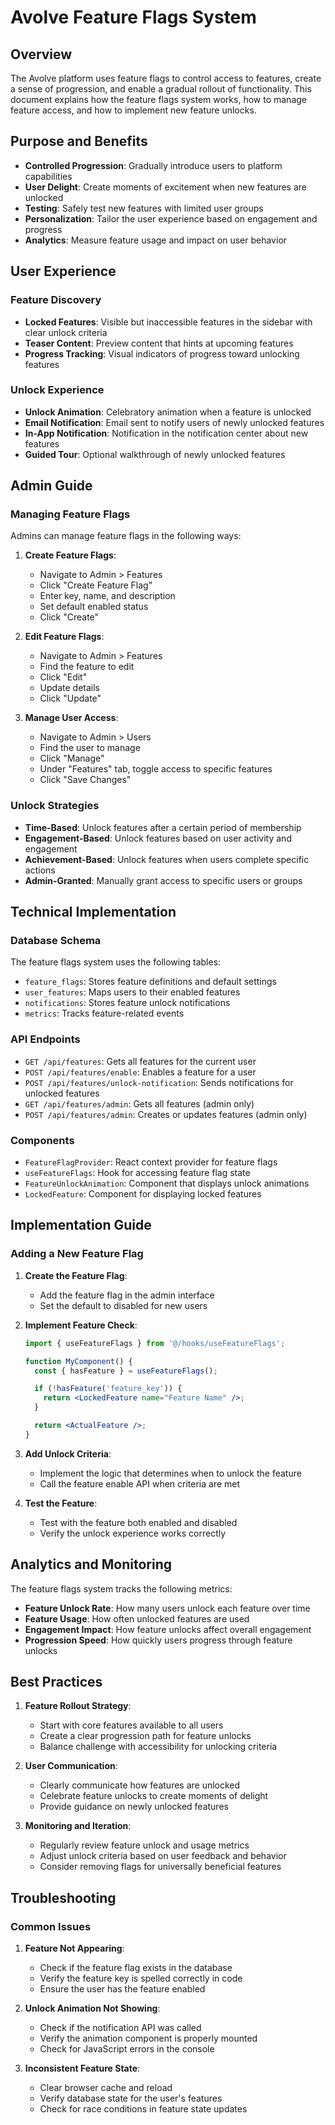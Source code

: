 # Avolve Feature Flags System

## Overview

The Avolve platform uses feature flags to control access to features, create a sense of progression, and enable a gradual rollout of functionality. This document explains how the feature flags system works, how to manage feature access, and how to implement new feature unlocks.

## Purpose and Benefits

- **Controlled Progression**: Gradually introduce users to platform capabilities
- **User Delight**: Create moments of excitement when new features are unlocked
- **Testing**: Safely test new features with limited user groups
- **Personalization**: Tailor the user experience based on engagement and progress
- **Analytics**: Measure feature usage and impact on user behavior

## User Experience

### Feature Discovery

- **Locked Features**: Visible but inaccessible features in the sidebar with clear unlock criteria
- **Teaser Content**: Preview content that hints at upcoming features
- **Progress Tracking**: Visual indicators of progress toward unlocking features

### Unlock Experience

- **Unlock Animation**: Celebratory animation when a feature is unlocked
- **Email Notification**: Email sent to notify users of newly unlocked features
- **In-App Notification**: Notification in the notification center about new features
- **Guided Tour**: Optional walkthrough of newly unlocked features

## Admin Guide

### Managing Feature Flags

Admins can manage feature flags in the following ways:

1. **Create Feature Flags**:

   - Navigate to Admin > Features
   - Click "Create Feature Flag"
   - Enter key, name, and description
   - Set default enabled status
   - Click "Create"

2. **Edit Feature Flags**:

   - Navigate to Admin > Features
   - Find the feature to edit
   - Click "Edit"
   - Update details
   - Click "Update"

3. **Manage User Access**:
   - Navigate to Admin > Users
   - Find the user to manage
   - Click "Manage"
   - Under "Features" tab, toggle access to specific features
   - Click "Save Changes"

### Unlock Strategies

- **Time-Based**: Unlock features after a certain period of membership
- **Engagement-Based**: Unlock features based on user activity and engagement
- **Achievement-Based**: Unlock features when users complete specific actions
- **Admin-Granted**: Manually grant access to specific users or groups

## Technical Implementation

### Database Schema

The feature flags system uses the following tables:

- `feature_flags`: Stores feature definitions and default settings
- `user_features`: Maps users to their enabled features
- `notifications`: Stores feature unlock notifications
- `metrics`: Tracks feature-related events

### API Endpoints

- `GET /api/features`: Gets all features for the current user
- `POST /api/features/enable`: Enables a feature for a user
- `POST /api/features/unlock-notification`: Sends notifications for unlocked features
- `GET /api/features/admin`: Gets all features (admin only)
- `POST /api/features/admin`: Creates or updates features (admin only)

### Components

- `FeatureFlagProvider`: React context provider for feature flags
- `useFeatureFlags`: Hook for accessing feature flag state
- `FeatureUnlockAnimation`: Component that displays unlock animations
- `LockedFeature`: Component for displaying locked features

## Implementation Guide

### Adding a New Feature Flag

1. **Create the Feature Flag**:

   - Add the feature flag in the admin interface
   - Set the default to disabled for new users

2. **Implement Feature Check**:

   ```jsx
   import { useFeatureFlags } from '@/hooks/useFeatureFlags';

   function MyComponent() {
     const { hasFeature } = useFeatureFlags();

     if (!hasFeature('feature_key')) {
       return <LockedFeature name="Feature Name" />;
     }

     return <ActualFeature />;
   }
   ```

3. **Add Unlock Criteria**:

   - Implement the logic that determines when to unlock the feature
   - Call the feature enable API when criteria are met

4. **Test the Feature**:
   - Test with the feature both enabled and disabled
   - Verify the unlock experience works correctly

## Analytics and Monitoring

The feature flags system tracks the following metrics:

- **Feature Unlock Rate**: How many users unlock each feature over time
- **Feature Usage**: How often unlocked features are used
- **Engagement Impact**: How feature unlocks affect overall engagement
- **Progression Speed**: How quickly users progress through feature unlocks

## Best Practices

1. **Feature Rollout Strategy**:

   - Start with core features available to all users
   - Create a clear progression path for feature unlocks
   - Balance challenge with accessibility for unlocking criteria

2. **User Communication**:

   - Clearly communicate how features are unlocked
   - Celebrate feature unlocks to create moments of delight
   - Provide guidance on newly unlocked features

3. **Monitoring and Iteration**:
   - Regularly review feature unlock and usage metrics
   - Adjust unlock criteria based on user feedback and behavior
   - Consider removing flags for universally beneficial features

## Troubleshooting

### Common Issues

1. **Feature Not Appearing**:

   - Check if the feature flag exists in the database
   - Verify the feature key is spelled correctly in code
   - Ensure the user has the feature enabled

2. **Unlock Animation Not Showing**:

   - Check if the notification API was called
   - Verify the animation component is properly mounted
   - Check for JavaScript errors in the console

3. **Inconsistent Feature State**:
   - Clear browser cache and reload
   - Verify database state for the user's features
   - Check for race conditions in feature state updates
